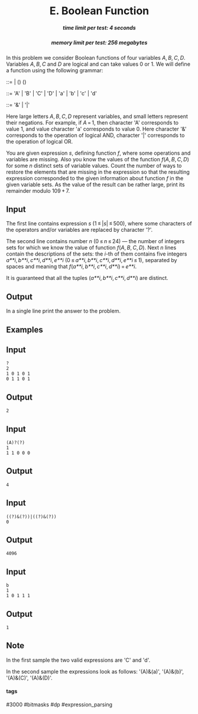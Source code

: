 <h1 style='text-align: center;'> E. Boolean Function</h1>

<h5 style='text-align: center;'>time limit per test: 4 seconds</h5>
<h5 style='text-align: center;'>memory limit per test: 256 megabytes</h5>

In this problem we consider Boolean functions of four variables *A*, *B*, *C*, *D*. Variables *A*, *B*, *C* and *D* are logical and can take values 0 or 1. We will define a function using the following grammar:

<expression> ::= <variable> | (<expression>) <operator> (<expression>)

<variable> ::= 'A' | 'B' | 'C' | 'D' | 'a' | 'b' | 'c' | 'd'

<operator> ::= '&' | '|'

Here large letters *A*, *B*, *C*, *D* represent variables, and small letters represent their negations. For example, if *A* = 1, then character 'A' corresponds to value 1, and value character 'a' corresponds to value 0. Here character '&' corresponds to the operation of logical AND, character '|' corresponds to the operation of logical OR.

You are given expression *s*, defining function *f*, where some operations and variables are missing. Also you know the values of the function *f*(*A*, *B*, *C*, *D*) for some *n* distinct sets of variable values. Count the number of ways to restore the elements that are missing in the expression so that the resulting expression corresponded to the given information about function *f* in the given variable sets. As the value of the result can be rather large, print its remainder modulo 109 + 7.

## Input

The first line contains expression *s* (1 ≤ |*s*| ≤ 500), where some characters of the operators and/or variables are replaced by character '?'. 

The second line contains number *n* (0 ≤ *n* ≤ 24) — the number of integers sets for which we know the value of function *f*(*A*, *B*, *C*, *D*). Next *n* lines contain the descriptions of the sets: the *i*-th of them contains five integers *a**i*, *b**i*, *c**i*, *d**i*, *e**i* (0 ≤ *a**i*, *b**i*, *c**i*, *d**i*, *e**i* ≤ 1), separated by spaces and meaning that *f*(*a**i*, *b**i*, *c**i*, *d**i*) = *e**i*. 

It is guaranteed that all the tuples (*a**i*, *b**i*, *c**i*, *d**i*) are distinct.

## Output

In a single line print the answer to the problem.

## Examples

## Input


```
?  
2  
1 0 1 0 1  
0 1 1 0 1  

```
## Output


```
2  

```
## Input


```
(A)?(?)  
1  
1 1 0 0 0  

```
## Output


```
4  

```
## Input


```
((?)&(?))|((?)&(?))  
0  

```
## Output


```
4096
```
## Input


```
b  
1  
1 0 1 1 1  

```
## Output


```
1  

```
## Note

In the first sample the two valid expressions are 'C' and 'd'.

In the second sample the expressions look as follows: '(A)&(a)', '(A)&(b)', '(A)&(C)', '(A)&(D)'.



#### tags 

#3000 #bitmasks #dp #expression_parsing 